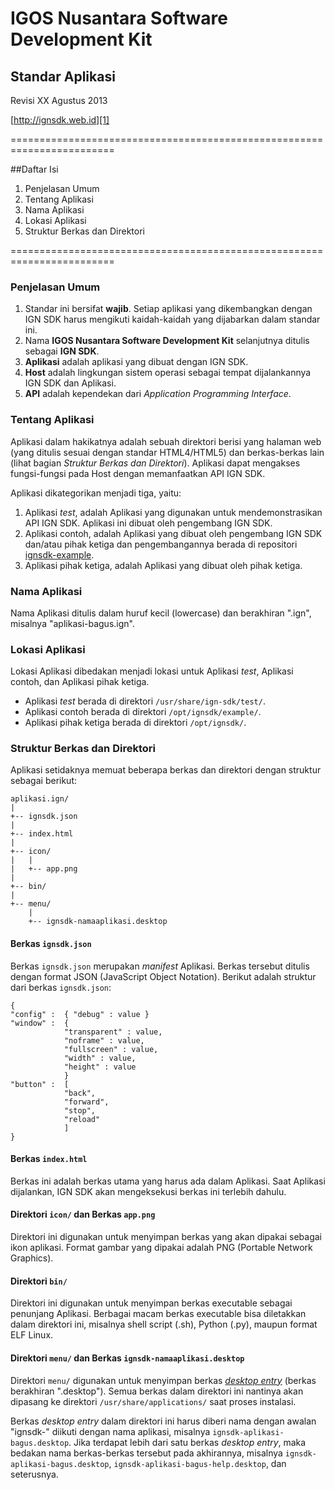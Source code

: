 IGOS Nusantara Software Development Kit
=======================================

Standar Aplikasi
----------------
Revisi XX Agustus 2013

[http://ignsdk.web.id][1]

========================================================================

##Daftar Isi
1. Penjelasan Umum
2. Tentang Aplikasi
3. Nama Aplikasi
4. Lokasi Aplikasi
5. Struktur Berkas dan Direktori

========================================================================

### Penjelasan Umum
1. Standar ini bersifat __wajib__. Setiap aplikasi yang dikembangkan dengan
IGN SDK harus mengikuti kaidah-kaidah yang dijabarkan dalam standar ini.
2. Nama __IGOS Nusantara Software Development Kit__ selanjutnya ditulis
sebagai __IGN SDK__.
3. __Aplikasi__ adalah aplikasi yang dibuat dengan IGN SDK.
4. __Host__ adalah lingkungan sistem operasi sebagai tempat dijalankannya
IGN SDK dan Aplikasi.
5. __API__ adalah kependekan dari _Application Programming Interface_.

### Tentang Aplikasi
Aplikasi dalam hakikatnya adalah sebuah direktori berisi yang halaman
web (yang ditulis sesuai dengan standar HTML4/HTML5) dan berkas-berkas
lain (lihat bagian _Struktur Berkas dan Direktori_). Aplikasi dapat
mengakses fungsi-fungsi pada Host dengan memanfaatkan API IGN SDK.

Aplikasi dikategorikan menjadi tiga, yaitu:

1. Aplikasi _test_, adalah Aplikasi yang digunakan untuk
mendemonstrasikan API IGN SDK. Aplikasi ini dibuat oleh pengembang IGN
SDK.
2. Aplikasi contoh, adalah Aplikasi yang dibuat oleh pengembang IGN SDK
dan/atau pihak ketiga dan pengembangannya berada di repositori
[ignsdk-example][2].
3. Aplikasi pihak ketiga, adalah Aplikasi yang dibuat oleh pihak ketiga.

### Nama Aplikasi
Nama Aplikasi ditulis dalam huruf kecil (lowercase) dan berakhiran
".ign", misalnya "aplikasi-bagus.ign".

### Lokasi Aplikasi
Lokasi Aplikasi dibedakan menjadi lokasi untuk Aplikasi _test_, Aplikasi 
contoh, dan Aplikasi pihak ketiga.

* Aplikasi _test_ berada di direktori `/usr/share/ign-sdk/test/`.
* Aplikasi contoh berada di direktori `/opt/ignsdk/example/`.
* Aplikasi pihak ketiga berada di direktori `/opt/ignsdk/`.

### Struktur Berkas dan Direktori

Aplikasi setidaknya memuat beberapa berkas dan direktori dengan struktur
sebagai berikut:

```
aplikasi.ign/
|
+-- ignsdk.json
|
+-- index.html
|
+-- icon/
|   |
|   +-- app.png
|
+-- bin/
|
+-- menu/
    |
    +-- ignsdk-namaaplikasi.desktop
```

#### Berkas `ignsdk.json`
Berkas `ignsdk.json` merupakan _manifest_ Aplikasi. Berkas tersebut
ditulis dengan format JSON (JavaScript Object Notation). Berikut adalah
struktur dari berkas `ignsdk.json`:

```
{
"config" :	{ "debug" : value }
"window" :	{
			"transparent" : value,
			"noframe" : value,
			"fullscreen" : value,
			"width" : value,
			"height" : value
			}
"button" :	[
			"back",
			"forward",
			"stop",
			"reload"
			]
}
```

#### Berkas `index.html`
Berkas ini adalah berkas utama yang harus ada dalam Aplikasi. Saat
Aplikasi dijalankan, IGN SDK akan mengeksekusi berkas ini terlebih
dahulu.

#### Direktori `icon/` dan Berkas `app.png`
Direktori ini digunakan untuk menyimpan berkas yang akan dipakai sebagai
ikon aplikasi. Format gambar yang dipakai adalah PNG (Portable Network Graphics).

#### Direktori `bin/`
Direktori ini digunakan untuk menyimpan berkas executable sebagai
penunjang Aplikasi. Berbagai macam berkas executable bisa diletakkan
dalam direktori ini, misalnya shell script (.sh), Python (.py), maupun
format ELF Linux.

#### Direktori `menu/` dan Berkas `ignsdk-namaaplikasi.desktop`
Direktori `menu/` digunakan untuk menyimpan berkas [_desktop entry_][3]
(berkas berakhiran ".desktop"). Semua berkas dalam direktori ini
nantinya akan dipasang ke direktori `/usr/share/applications/` saat
proses instalasi.

Berkas _desktop entry_ dalam direktori ini harus diberi nama dengan
awalan "ignsdk-" diikuti dengan nama aplikasi, misalnya
`ignsdk-aplikasi-bagus.desktop`. Jika terdapat lebih dari satu berkas
_desktop entry_, maka bedakan nama berkas-berkas tersebut pada
akhirannya, misalnya `ignsdk-aplikasi-bagus.desktop`, 
`ignsdk-aplikasi-bagus-help.desktop`, dan seterusnya.

[1]: http://ignsdk.web.id
[2]: https://github.com/anak10thn/ignsdk-example
[3]: http://standards.freedesktop.org/desktop-entry-spec/latest/
